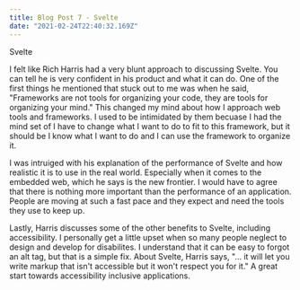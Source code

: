 ```yaml
---
title: Blog Post 7 - Svelte
date: "2021-02-24T22:40:32.169Z"
---
```


Svelte

I felt like Rich Harris had a very blunt approach to discussing Svelte. You can tell he is very confident in his product and what it can do. One of the first things he mentioned that stuck out to me was when he said, "Frameworks are not tools for organizing your code, they are tools for organizing your mind." This changed my mind about how I approach web tools and frameworks. I used to be intimidated by them becuase I had the mind set of I have to change what I want to do to fit to this framework, but it should be I know what I want to do and I can use the framework to organize it.

I was intruiged with his explanation of the performance of Svelte and how realistic it is to use in the real world. Especially when it comes to the embedded web, which he says is the new frontier. I would have to agree that there is nothing more important than the performance of an application. People are moving at such a fast pace and they expect and need the tools they use to keep up. 

Lastly, Harris discusses some of the other benefits to Svelte, including accessibility. I personally get a little upset when so many people neglect to design and develop for disabilites. I understand that it can be easy to forgot an alt tag, but that is a simple fix. About Svelte, Harris says, "... it will let you write markup that isn't accessible but it won't respect you for it." A great start towards accessibility inclusive applications. 